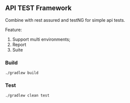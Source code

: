 ## API TEST Framework
Combine with rest assured and testNG for simple api tests.

Feature:
1. Support multi environments;
2. Report
3. Suite

### Build
`./gradlew build`

### Test
`./gradlew clean test`
